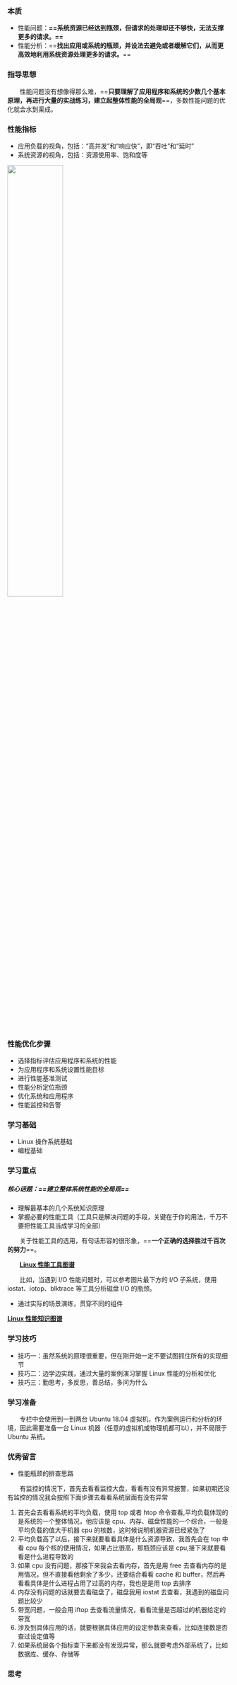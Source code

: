 ### 本质

- 性能问题：**==系统资源已经达到瓶颈，但请求的处理却还不够快，无法支撑更多的请求。==**
- 性能分析：==**找出应用或系统的瓶颈，并设法去避免或者缓解它们，从而更高效地利用系统资源处理更多的请求。**==

### 指导思想

&emsp;&emsp;性能问题没有想像得那么难，==**只要理解了应用程序和系统的少数几个基本原理，再进行大量的实战练习，建立起整体性能的全局观**==，多数性能问题的优化就会水到渠成。

### 性能指标

- 应用负载的视角，包括：“高并发”和“响应快”，即“吞吐”和“延时”
- 系统资源的视角，包括：资源使用率、饱和度等

<img src="https://static001.geekbang.org/resource/image/92/1d/920601da775da08844d231bc2b4c301d.png" width="50%" height="50%" align="center"/>

### 性能优化步骤

- 选择指标评估应用程序和系统的性能
- 为应用程序和系统设置性能目标
- 进行性能基准测试
- 性能分析定位瓶颈
- 优化系统和应用程序
- 性能监控和告警

### 学习基础

- Linux 操作系统基础
- 编程基础

### 学习重点

##### 核心话题：**==建立整体系统性能的全局观==**

- 理解最基本的几个系统知识原理
- 掌握必要的性能工具（工具只是解决问题的手段，关键在于你的用法，千万不要把性能工具当成学习的全部）

&emsp;&emsp;关于性能工具的选用，有句话形容的很形象，==**一个正确的选择胜过千百次的努力**==。

&emsp;&emsp;**[Linux 性能工具图谱](https://static001.geekbang.org/resource/image/9e/7a/9ee6c1c5d88b0468af1a3280865a6b7a.png)**

&emsp;&emsp;比如，当遇到 I/O 性能问题时，可以参考图片最下方的 I/O 子系统，使用 iostat、iotop、blktrace 等工具分析磁盘 I/O 的瓶颈。

- 通过实际的场景演练，贯穿不同的组件

**[Linux 性能知识图谱](https://static001.geekbang.org/resource/image/0f/ba/0faf56cd9521e665f739b03dd04470ba.png)**

### 学习技巧

- 技巧一：虽然系统的原理很重要，但在刚开始一定不要试图抓住所有的实现细节
- 技巧二：边学边实践，通过大量的案例演习掌握 Linux 性能的分析和优化
- 技巧三：勤思考，多反思，善总结，多问为什么

### 学习准备

&emsp;&emsp;专栏中会使用到一到两台 Ubuntu 18.04 虚拟机，作为案例运行和分析的环境，因此需要准备一台 Linux 机器（任意的虚拟机或物理机都可以），并不局限于 Ubuntu 系统。

### 优秀留言

- 性能瓶颈的排查思路

&emsp;&emsp;有监控的情况下，首先去看看监控大盘，看看有没有异常报警，如果初期还没有监控的情况我会按照下面步骤去看看系统层面有没有异常

1. 首先会去看看系统的平均负载，使用 top 或者 htop 命令查看,平均负载体现的是系统的一个整体情况，他应该是 cpu、内存、磁盘性能的一个综合，一般是平均负载的值大于机器 cpu 的核数，这时候说明机器资源已经紧张了
2. 平均负载高了以后，接下来就要看看具体是什么资源导致，我首先会在 top 中看 cpu 每个核的使用情况，如果占比很高，那瓶颈应该是 cpu,接下来就要看看是什么进程导致的
3. 如果 cpu 没有问题，那接下来我会去看内存，首先是用 free 去查看内存的是用情况，但不直接看他剩余了多少，还要结合看看 cache 和 buffer，然后再看看具体是什么进程占用了过高的内存，我也是是用 top 去排序
4. 内存没有问题的话就要去看磁盘了，磁盘我用 iostat 去查看，我遇到的磁盘问题比较少
5. 带宽问题，一般会用 iftop 去查看流量情况，看看流量是否超过的机器给定的带宽
6. 涉及到具体应用的话，就要根据具体应用的设定参数来查看，比如连接数是否查过设定值等
7. 如果系统层各个指标查下来都没有发现异常，那么就要考虑外部系统了，比如数据库、缓存、存储等

### 思考
